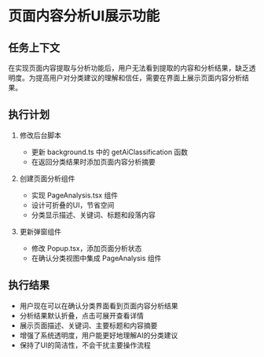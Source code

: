 # 页面内容分析UI展示功能

## 任务上下文

在实现页面内容提取与分析功能后，用户无法看到提取的内容和分析结果，缺乏透明度。为提高用户对分类建议的理解和信任，需要在界面上展示页面内容分析结果。

## 执行计划

1. 修改后台脚本
   - 更新 background.ts 中的 getAiClassification 函数
   - 在返回分类结果时添加页面内容分析摘要

2. 创建页面分析组件
   - 实现 PageAnalysis.tsx 组件
   - 设计可折叠的UI，节省空间
   - 分类显示描述、关键词、标题和段落内容

3. 更新弹窗组件
   - 修改 Popup.tsx，添加页面分析状态
   - 在确认分类视图中集成 PageAnalysis 组件

## 执行结果

- 用户现在可以在确认分类界面看到页面内容分析结果
- 分析结果默认折叠，点击可展开查看详情
- 展示页面描述、关键词、主要标题和内容摘要
- 增强了系统透明度，用户能更好地理解AI的分类建议
- 保持了UI的简洁性，不会干扰主要操作流程 